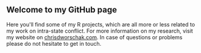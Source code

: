 ## Welcome to my GitHub page
Here you'll find some of my R projects, which are all more or less related to my work on intra-state conflict. For more information on my research, visit my website on [chrisdworschak.com](https://www.chrisdworschak.com/). In case of questions or problems please do not hesitate to get in touch.

